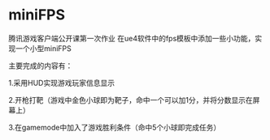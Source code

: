 # miniFPS
腾讯游戏客户端公开课第一次作业
在ue4软件中的fps模板中添加一些小功能，实现一个小型miniFPS

主要完成的内容有：

1.采用HUD实现游戏玩家信息显示

2.开枪打靶（游戏中金色小球即为靶子，命中一个可以加1分，并将分数显示在屏幕上）

3.在gamemode中加入了游戏胜利条件（命中5个小球即完成任务）
